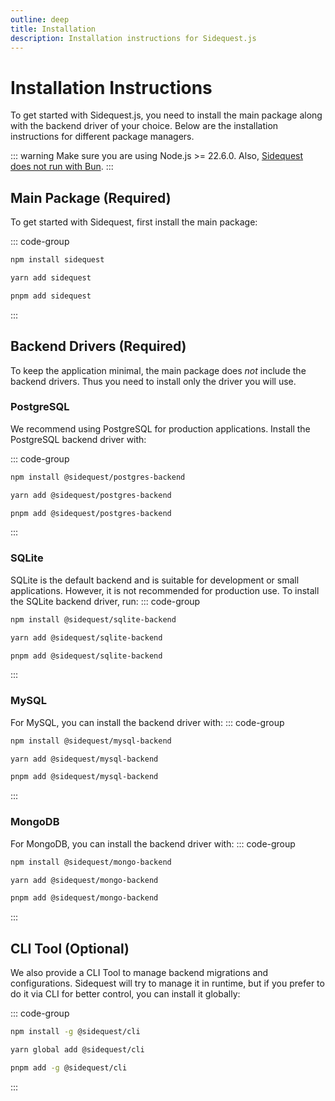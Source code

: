 ```yaml
---
outline: deep
title: Installation
description: Installation instructions for Sidequest.js
---
```


# Installation Instructions

To get started with Sidequest.js, you need to install the main package along with the backend driver of your choice. Below are the installation instructions for different package managers.

::: warning
Make sure you are using Node.js >= 22.6.0. Also, [Sidequest does not run with Bun](https://github.com/sidequestjs/sidequest/issues/72).
:::

## Main Package (Required)

To get started with Sidequest, first install the main package:

::: code-group

```bash [npm]
npm install sidequest
```

```bash [yarn]
yarn add sidequest
```

```bash [pnpm]
pnpm add sidequest
```

:::

## Backend Drivers (Required)

To keep the application minimal, the main package does _not_ include the backend drivers. Thus you need to install only the driver you will use.

### PostgreSQL

We recommend using PostgreSQL for production applications. Install the PostgreSQL backend driver with:

::: code-group

```bash [npm]
npm install @sidequest/postgres-backend
```

```bash [yarn]
yarn add @sidequest/postgres-backend
```

```bash [pnpm]
pnpm add @sidequest/postgres-backend
```

:::

### SQLite

SQLite is the default backend and is suitable for development or small applications. However, it is not recommended for production use. To install the SQLite backend driver, run:
::: code-group

```bash [npm]
npm install @sidequest/sqlite-backend
```

```bash [yarn]
yarn add @sidequest/sqlite-backend
```

```bash [pnpm]
pnpm add @sidequest/sqlite-backend
```

:::

### MySQL

For MySQL, you can install the backend driver with:
::: code-group

```bash [npm]
npm install @sidequest/mysql-backend
```

```bash [yarn]
yarn add @sidequest/mysql-backend
```

```bash [pnpm]
pnpm add @sidequest/mysql-backend
```

:::

### MongoDB

For MongoDB, you can install the backend driver with:
::: code-group

```bash [npm]
npm install @sidequest/mongo-backend
```

```bash [yarn]
yarn add @sidequest/mongo-backend
```

```bash [pnpm]
pnpm add @sidequest/mongo-backend
```

:::

## CLI Tool (Optional)

We also provide a CLI Tool to manage backend migrations and configurations. Sidequest will try to manage it in runtime, but if you prefer to do it via CLI for better control, you can install it globally:

::: code-group

```bash [npm]
npm install -g @sidequest/cli
```

```bash [yarn]
yarn global add @sidequest/cli
```

```bash [pnpm]
pnpm add -g @sidequest/cli
```

:::

